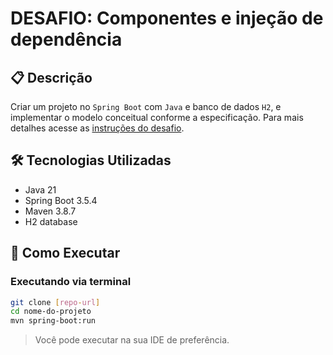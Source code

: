 # DESAFIO: Componentes e injeção de dependência

## 📋 Descrição
Criar um projeto no `Spring Boot` com `Java` e banco de dados `H2`, e implementar o modelo
conceitual conforme a especificação.
Para mais detalhes acesse as [instruções do desafio](https://github.com/cHenrique0/java-spring-collection/blob/730b3691ef7633cf2b9d37f31624f84458745ecd/1-professional/material-apoio/02_DESAFIO_Modelo_de_dominio_e_ORM.pdf).

## 🛠️ Tecnologias Utilizadas
- Java 21
- Spring Boot 3.5.4
- Maven 3.8.7
- H2 database

## 🚀 Como Executar
### Executando via terminal
```bash
git clone [repo-url]
cd nome-do-projeto
mvn spring-boot:run
```

> Você pode executar na sua IDE de preferência.
